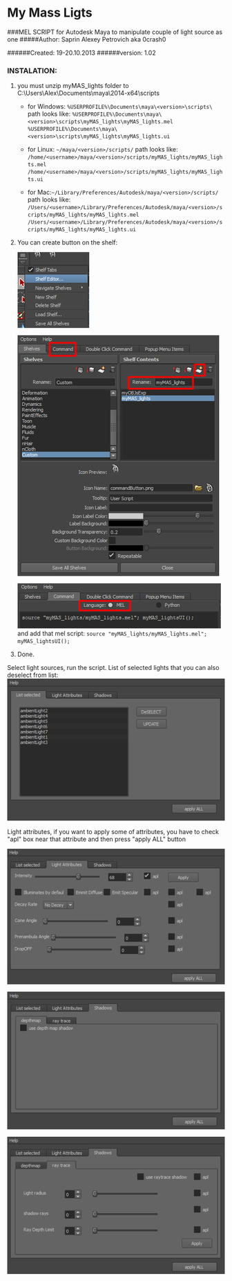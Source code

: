 # My Mass Ligts

###MEL SCRIPT for Autodesk Maya to manipulate couple of light source as one
#####Author: Saprin Alexey Petrovich aka 0crash0

######Created: 19-20.10.2013
######version: 1.02

### INSTALATION:
                
1. you must unzip myMAS_lights folder to    C:\Users\Alex\Documents\maya\2014-x64\scripts
    - for Windows: `%USERPROFILE%\Documents\maya\<version>\scripts\`
		path looks like:
`%USERPROFILE%\Documents\maya\<version>\scripts\myMAS_lights\myMAS_lights.mel`
`%USERPROFILE%\Documents\maya\<version>\scripts\myMAS_lights\myMAS_lights.ui`

    - for Linux: `~/maya/<version>/scripts/`
		path looks like:
`/home/<username>/maya/<version>/scripts/myMAS_lights/myMAS_lights.mel`
`/home/<username>/maya/<version>/scripts/myMAS_lights/myMAS_lights.ui`

    - for Mac:`~/Library/Preferences/Autodesk/maya/<version>/scripts/`
		path looks like:
`/Users/<username>/Library/Preferences/Autodesk/maya/<version>/scripts/myMAS_lights/myMAS_lights.mel`
`/Users/<username>/Library/Preferences/Autodesk/maya/<version>/scripts/myMAS_lights/myMAS_lights.ui`
2. You can create button on the shelf:

	![](https://raw.githubusercontent.com/0crash0/myMAS_lights/main/images/Screenshot_1.png)

	![](https://raw.githubusercontent.com/0crash0/myMAS_lights/main/images/Screenshot_2.png)

	![](https://raw.githubusercontent.com/0crash0/myMAS_lights/main/images/Screenshot_3.png)
and add that mel script:
`source "myMAS_lights/myMAS_lights.mel"; myMAS_lightsUI();`
3. Done.

Select light sources, run the script.
List of selected lights that you can also deselect from list:
![](https://raw.githubusercontent.com/0crash0/myMAS_lights/main/images/Screenshot_4.png)

Light attributes, if you want to apply some of attributes, you have to check "apl" box  near that attribute and then press "apply ALL" button

![](https://raw.githubusercontent.com/0crash0/myMAS_lights/main/images/Screenshot_5.png)

![](https://raw.githubusercontent.com/0crash0/myMAS_lights/main/images/Screenshot_6.png)

![](https://raw.githubusercontent.com/0crash0/myMAS_lights/main/images/Screenshot_7.png)
